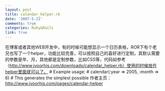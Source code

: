 ```yaml
---
layout: post
title: calendar_helper.rb
date: '2007-5-22'
comments: true
categories: Ruby&Rails
link: true
---
```

在博客或者其他WEB开发中，有的时候可能想显示一个日历表格，ROR下有个老兄也写了一个helper，功能比较完善，可以按照自己的喜好进行定制，其默认需要的参数是年、月，其他都是定制参数，比如CSS等，代码如参考（http://www.jvoorhis.com/downloads/calendar_helper.rb）使用的时候放在helper里面就可以了。  # Example usage:  #   calendar(:year =&gt; 2005, :month =&gt; 6) # This generates the simplest possible 作者主页：http://www.jvoorhis.com/pages/calendar-helper
